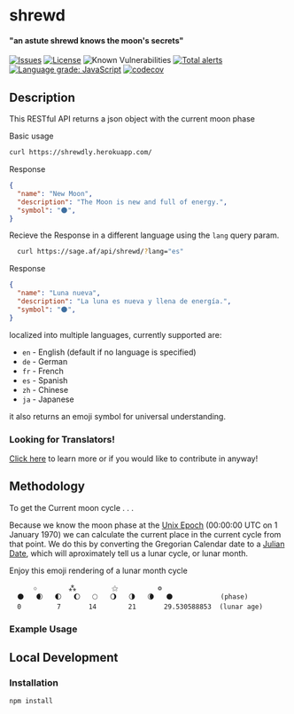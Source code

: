shrewd
=========

#### "an astute shrewd knows the moon's secrets"


[![Issues](https://img.shields.io/github/issues/free-ignorance/shrewd.svg)](https://github.com/free-ignorance/shrewd/issues)
[![License](https://img.shields.io/badge/license-GPL-blue.svg)](https://github.com/free-ignorance/shrewd/blob/main/LICENSE)
![Known Vulnerabilities](https://snyk.io/test/github/free-ignorance/shrewd/badge.svg)
[![Total alerts](https://img.shields.io/lgtm/alerts/g/free-ignorance/shrewd.svg?logo=lgtm&logoWidth=18)](https://lgtm.com/projects/g/free-ignorance/shrewd/alerts/)
[![Language grade: JavaScript](https://img.shields.io/lgtm/grade/javascript/g/free-ignorance/shrewd.svg?logo=lgtm&logoWidth=18)](https://lgtm.com/projects/g/free-ignorance/shrewd/context:javascript)
[![codecov](https://codecov.io/gh/free-ignorance/shrewd/branch/main/graph/badge.svg)](https://codecov.io/gh/free-ignorance/shrewd)



## Description


This RESTful API returns a json object with the current moon phase

Basic usage

```bash
curl https://shrewdly.herokuapp.com/
```

Response

```json
{
  "name": "New Moon",
  "description": "The Moon is new and full of energy.",
  "symbol": "🌑",
}
```

Recieve the Response in a different language using the `lang` query param.

```bash
  curl https://sage.af/api/shrewd/?lang="es"
```

Response

```json
{
  "name": "Luna nueva",
  "description": "La luna es nueva y llena de energía.",
  "symbol": "🌑",
}
```
localized into multiple languages, currently supported are:
* `en` - English (default if no language is specified)
* `de` - German
* `fr` - French
* `es` - Spanish
* `zh` - Chinese
* `ja` - Japanese

it also returns an emoji symbol for universal understanding.

### Looking for Translators! 

[Click here](https://github.com/free-ignorance/shrewd/blob/main/docs/CONTRIBUTING.md) to learn more or if you would like to contribute in anyway! 


## Methodology

To get the Current moon cycle . . .

Because we know the moon phase at the [Unix Epoch](https://en.wikipedia.org/wiki/Unix_time) (00:00:00 UTC on 1 January 1970) we can calculate the current place in the current cycle from that point. We do this by converting the Gregorian Calendar date to a [Julian Date](https://en.wikipedia.org/wiki/Julian_day), which will aproximately tell us a lunar cycle, or lunar month.

Enjoy this emoji rendering of a lunar month cycle

```
      ✩        ⁂         ⚝          ❂
  🌑   🌒   🌓   🌔   🌕   🌖   🌗   🌘   🌑            (phase)
  0         7       14        21       29.530588853  (lunar age)

```

### Example Usage



## Local Development

### Installation

```
npm install
```

